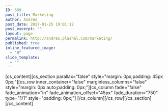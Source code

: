 ```yaml
---
ID: 689
post_title: Marketing
author: Andrés
post_date: 2017-01-25 19:01:12
post_excerpt: ""
layout: page
permalink: http://andres.plashal.com/marketing/
published: true
inline_featured_image:
  - "0"
slide_template:
  - ""
---
```

[cs_content][cs_section parallax="false" style="margin: 0px;padding: 45px 0px;"][cs_row inner_container="false" marginless_columns="false" style="margin: 0px auto;padding: 0px;"][cs_column fade="false" fade_animation="in" fade_animation_offset="45px" fade_duration="750" type="1/1" style="padding: 0px;"]&nbsp;[/cs_column][/cs_row][/cs_section][/cs_content]